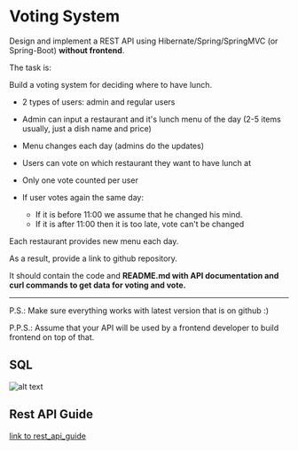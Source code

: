 # Voting System

Design and implement a REST API using Hibernate/Spring/SpringMVC (or Spring-Boot) **without frontend**.

The task is:

Build a voting system for deciding where to have lunch.

-   2 types of users: admin and regular users

-   Admin can input a restaurant and it's lunch menu of the day (2-5 items usually, just a dish name and price)

-   Menu changes each day (admins do the updates)

-   Users can vote on which restaurant they want to have lunch at

-   Only one vote counted per user

-   If user votes again the same day:

    -   If it is before 11:00 we assume that he changed his mind.
    -   If it is after 11:00 then it is too late, vote can't be changed
    
Each restaurant provides new menu each day.

As a result, provide a link to github repository.

It should contain the code and **README.md with API documentation and curl commands to get data for voting and vote.**

-----------------------------
P.S.: Make sure everything works with latest version that is on github :)

P.P.S.: Assume that your API will be used by a frontend developer to build frontend on top of that.

## SQL

![alt text](https://github.com/ivankov-aleksej/easy_voting/blob/master/db.png?raw=true)

## Rest API Guide

[link to rest_api_guide](https://github.com/ivankov-aleksej/restaurant_voting/blob/master/rest_api_guide.pdf)

